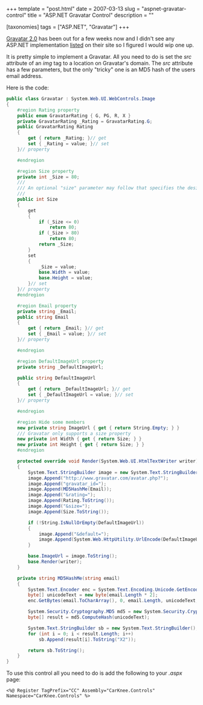 +++
template = "post.html"
date = 2007-03-13
slug = "aspnet-gravatar-control"
title = "ASP.NET Gravatar Control"
description = ""

[taxonomies]
tags = ["ASP.NET", "Gravatar"]
+++

[Gravatar 2.0](http://site.gravatar.com/) has been out for a few weeks now and I didn't see any ASP.NET implementation [listed](http://site.gravatar.com/site/implement) on their site so I figured I would wip one up.

<!-- more -->

It is pretty simple to implement a Gravatar. All you need to do is set the *src* attribute of an *img* tag to a location on Gravatar's domain. The *src* attribute has a few parameters, but the only "tricky" one is an MD5 hash of the users email address.

Here is the code:

```c#
public class Gravatar : System.Web.UI.WebControls.Image
{
    #region Rating property
    public enum GravatarRating { G, PG, R, X }
    private GravatarRating _Rating = GravatarRating.G;
    public GravatarRating Rating
    {
        get { return _Rating; }// get
        set { _Rating = value; }// set
    }// property

    #endregion

    #region Size property
    private int _Size = 80;
    /// 
    /// An optional "size" parameter may follow that specifies the desired width and height of the gravatar. Valid values are from 1 to 80 inclusive. Any size other than 80 will cause the original gravatar image to be downsampled using bicubic resampling before output.
    /// 
    public int Size
    {
        get
        {
            if (_Size <= 0)
                return 80;
            if (_Size > 80)
                return 80;
            return _Size;
        }
        set
        {
            _Size = value;
            base.Width = value;
            base.Height = value;
        }// set
    }// property
    #endregion

    #region Email property
    private string _Email;
    public string Email
    {
        get { return _Email; }// get
        set { _Email = value; }// set
    }// property

    #endregion

    #region DefaultImageUrl property
    private string _DefaultImageUrl;

    public string DefaultImageUrl
    {
        get { return _DefaultImageUrl; }// get
        set { _DefaultImageUrl = value; }// set
    }// property

    #endregion

    #region Hide some members
    new private string ImageUrl { get { return String.Empty; } }
    /// Gravatar only supports a size property
    new private int Width { get { return Size; } }
    new private int Height { get { return Size; } }
    #endregion

    protected override void Render(System.Web.UI.HtmlTextWriter writer)
    {
        System.Text.StringBuilder image = new System.Text.StringBuilder();
        image.Append("http://www.gravatar.com/avatar.php?");
        image.Append("gravatar_id=");
        image.Append(MD5HashMe(Email));
        image.Append("&rating=");
        image.Append(Rating.ToString());
        image.Append("&size=");
        image.Append(Size.ToString());

        if (!String.IsNullOrEmpty(DefaultImageUrl))
        {
            image.Append("&default=");
            image.Append(System.Web.HttpUtility.UrlEncode(DefaultImageUrl));
        }

        base.ImageUrl = image.ToString();
        base.Render(writer);
    }

    private string MD5HashMe(string email)
    {
        System.Text.Encoder enc = System.Text.Encoding.Unicode.GetEncoder();
        byte[] unicodeText = new byte[email.Length * 2];
        enc.GetBytes(email.ToCharArray(), 0, email.Length, unicodeText, 0, true);

        System.Security.Cryptography.MD5 md5 = new System.Security.Cryptography.MD5CryptoServiceProvider();
        byte[] result = md5.ComputeHash(unicodeText);

        System.Text.StringBuilder sb = new System.Text.StringBuilder();
        for (int i = 0; i < result.Length; i++)
            sb.Append(result[i].ToString("X2"));

        return sb.ToString();
    }
}
```

To use this control all you need to do is add the following to your *.aspx* page:

```
<%@ Register TagPrefix="CC" Assembly="CarKnee.Controls" Namespace="CarKnee.Controls" %>
```